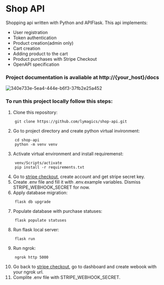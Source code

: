 # Shop API
Shopping api written with Python and APIFlask.
This api implements:
* User registration
* Token authentication
* Product creation(admin only)
* Cart creation
* Adding product to the cart
* Product purchases with Stripe Checkout
* OpenAPI specification

### Project documentation is avaliable at http://{your_host}/docs
![340e733e-5ea4-444e-b6f3-37fb2e25a452](https://user-images.githubusercontent.com/91427016/193673872-fbee9319-8983-4ad5-b405-44c7a74e9ac4.png)


### To run this project locally follow this steps:
1. Clone this repository:
```
    git clone https://github.com/lymagics/shop-api.git
```
2. Go to project directory and create python virtual invironment:
```
    cd shop-api
    python -m venv venv
```
3. Activate virtual environment and install requiremenst:
```
    venv/Scripts/activate
    pip install -r requirements.txt
```
4. Go to [stripe checkout](https://stripe.com/docs/payments/checkout), create account and get stripe secret key.
5. Create .env file and fill it with .env.example variables. Dismiss STRIPE_WEBHOOK_SECRET for now.
6. Apply database migration:
```
    flask db upgrade
```
7. Populate database with purchase statuses:
```
    flask populate statuses
```
8. Run flask local server:
```
    flask run
```
9. Run ngrok:
```
    ngrok http 5000
```
10. Go back to [stripe checkout](https://stripe.com/docs/payments/checkout), go to dashboard and create webook with your ngrok url.
11. Complite .env file with STRIPE_WEBHOOK_SECRET.
